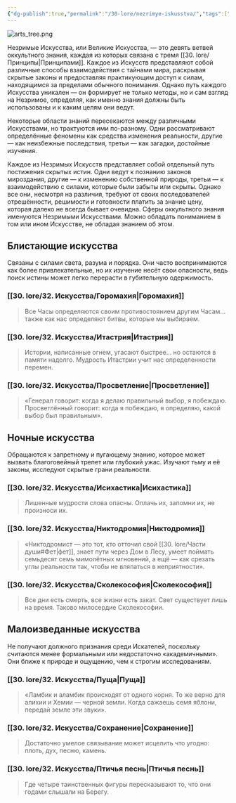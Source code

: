 ```yaml
---
{"dg-publish":true,"permalink":"/30-lore/nezrimye-iskusstva/","tags":["хаб","незримое"]}
---
```



![arts_tree.png](/img/user/90.%20files/arts_tree.png)

Незримые Искусства, или Великие Искусства, — это девять ветвей оккультного знания, каждая из которых связана с тремя [[30. lore/Принципы\|Принципами]]. Каждое из Искусств представляют собой различные способы взаимодействия с тайнами мира, раскрывая скрытые законы и предоставляя практикующим доступ к силам, находящимся за пределами обычного понимания. Однако путь каждого Искусства уникален — он формирует не только методы, но и сам взгляд на Незримое, определяя, как именно знания должны быть использованы и к каким целям они ведут.

Некоторые области знаний пересекаются между различными Искусствами, но трактуются ими по-разному. Одни рассматривают определённые феномены как средства изменения реальности, другие — как неизбежные последствия, третьи — как загадки, достойные изучения.

Каждое из Незримых Искусств представляет собой отдельный путь постижения скрытых истин. Одни ведут к познанию законов мироздания, другие — к изменению собственной природы, третьи — к взаимодействию с силами, которые были забыты или скрыты. Однако все они, несмотря на различия, требуют от своих последователей отрешённости, решимости и готовности платить за знание цену, которая далеко не всегда бывает очевидна.
Сферы оккультного знания именуются Незримыми Искусствами. Можно обладать пониманием в том или ином Искусстве, не обладая знанием об этом. 
## Блистающие искусства
Связаны с силами света, разума и порядка. Они часто воспринимаются как более привлекательные, но их изучение несёт свои опасности, ведь поиск истины может легко перерасти в губительную одержимость. 
### [[30. lore/32. Искусства/Горомахия\|Горомахия]]
> Все Часы определяются своим противостоянием другим Часам... также как нас определяют битвы, которые мы выбираем. 
### [[30. lore/32. Искусства/Итастрия\|Итастрия]] 
> Истории, написанные огнем, угасают быстрее... но остаются в памяти надолго. Мудрость Итастрии учит нас определенности перемен.
### [[30. lore/32. Искусства/Просветление\|Просветление]]
>«Генерал говорит: когда я делаю правильный выбор, я побеждаю. Просветлённый говорит: когда я побеждаю, я определяю, какой выбор был правильным».

## Ночные искусства
Обращаются к запретному и пугающему знанию, которое может вызвать благоговейный трепет или глубокий ужас. Изучают тьму и её законы, исследуют скрытые грани реальности. 
### [[30. lore/32. Искусства/Исихастика\|Исихастика]]
> Лишенные мудрости слова опасны. Оплачь их, запомни их, не произноси их. 
### [[30. lore/32. Искусства/Никтодромия\|Никтодромия]] 
> «Никтодромист — это тот, кто отточил свой [[30. lore/Части души#Фет\|фет]], знает пути через Дом в Лесу, умеет поймать семьдесят семь мимолётных мгновений, а ещё — как срезать углы реальности так, чтобы не вляпаться в неприятности».
### [[30. lore/32. Искусства/Сколекософия\|Сколекософия]] 
> Все дни есть смерть, все жизни есть закат. Свет существует лишь на время. Таково милосердие Сколекософии. 

## Малоизведанные искусства
Не получают должного признания среди Искателей, поскольку считаются менее формальными или недостаточно «академичными». Они ближе к природе и ощущению, чем к строгим исследованиям. 
### [[30. lore/32. Искусства/Пуща\|Пуща]] 
> «Ламбик и аламбик происходят от одного корня. То же верно для алихии и Хемии — черной земли. Когда сажаешь семя яблони, передай земле эти звуки». 
### [[30. lore/32. Искусства/Сохранение\|Сохранение]] 
> Достаточно умелое связывание может исцелить что угодно: плоть, дух, песню, камень.
### [[30. lore/32. Искусства/Птичья песнь\|Птичья песнь]]
> Где четыре таинственных фигуры пересказывают то, что они годами слышали на Берегу.
